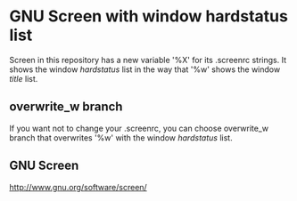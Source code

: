 GNU Screen with window hardstatus list
====================================

Screen in this repository has a new variable '%X' for its .screenrc strings.
It shows the window *hardstatus* list in the way that '%w' shows the window *title* list.

overwrite_w branch
------------------
If you want not to change your .screenrc,
you can choose overwrite_w branch that overwrites '%w' with the window *hardstatus* list.

GNU Screen
-----------------
http://www.gnu.org/software/screen/